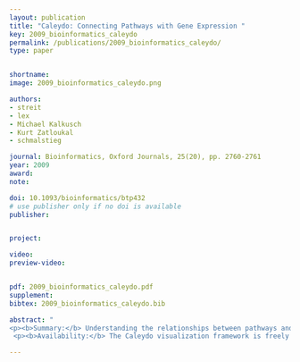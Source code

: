```yaml
---
layout: publication
title: "Caleydo: Connecting Pathways with Gene Expression "
key: 2009_bioinformatics_caleydo
permalink: /publications/2009_bioinformatics_caleydo/
type: paper


shortname:
image: 2009_bioinformatics_caleydo.png

authors:
- streit
- lex
- Michael Kalkusch
- Kurt Zatloukal
- schmalstieg

journal: Bioinformatics, Oxford Journals, 25(20), pp. 2760-2761
year: 2009
award: 
note: 

doi: 10.1093/bioinformatics/btp432
# use publisher only if no doi is available
publisher: 


project:

video:
preview-video:


pdf: 2009_bioinformatics_caleydo.pdf
supplement:
bibtex: 2009_bioinformatics_caleydo.bib

abstract: "
<p><b>Summary:</b> Understanding the relationships between pathways and the altered expression of their components in disease conditions can be addressed in a visual data analysis process. Caleydo uses novel visualization techniques to support life science experts in their analysis of gene expression data in the context of pathways and functions of individual genes. Pathways and gene expression visualizations are placed in a 3D scene where selected entities (i.e. genes) are visually connected. This allows Caleydo to seamlessly integrate interactive gene expression visualization with cross-database pathway exploration.</p>
 <p><b>Availability:</b> The Caleydo visualization framework is freely available on www.caleydo.org for non-commercial use. It runs on Windows and Linux and requires a 3D capable graphics card.</p>"

---
```






